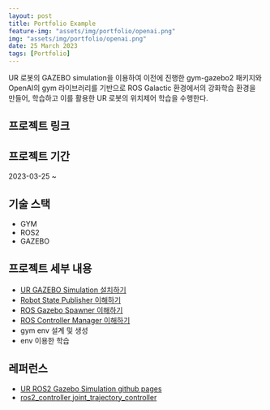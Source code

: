 ```yaml
---
layout: post
title: Portfolio Example
feature-img: "assets/img/portfolio/openai.png"
img: "assets/img/portfolio/openai.png"
date: 25 March 2023
tags: [Portfolio]
---
```


UR 로봇의 GAZEBO simulation을 이용하여 이전에 진행한 gym-gazebo2 패키지와 OpenAI의 gym 라이브러리를 기반으로 ROS Galactic 환경에서의 강화학습 환경을 만들어, 학습하고 이를 활용한 UR 로봇의 위치제어 학습을 수행한다.

## 프로젝트 링크

## 프로젝트 기간

2023-03-25 ~

## 기술 스택

- GYM
- ROS2
- GAZEBO

## 프로젝트 세부 내용

- [UR GAZEBO Simulation 설치하기](/2023/03/25/ur-gazebo-install.html)
- [Robot State Publisher 이해하기](/2023/04/07/ros-robot-state-publisher.html)
- [ROS Gazebo Spawner 이해하기](/2023/04/15/ros-spawner.html)
- [ROS Controller Manager 이해하기](/2023/04/16/ros-controller-manager.html)
- gym env 설계 및 생성
- env 이용한 학습

## 레퍼런스

- [UR ROS2 Gazebo Simulation github pages](https://github.com/UniversalRobots/Universal_Robots_ROS2_Gazebo_Simulation)
- [ros2_controller joint_trajectory_controller](https://control.ros.org/foxy/doc/ros2_controllers/joint_trajectory_controller/doc/userdoc.html#using-joint-trajectory-controller-s)